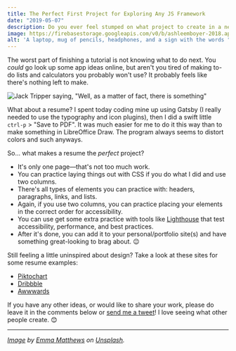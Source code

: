 ```yaml
---
title: The Perfect First Project for Exploring Any JS Framework
date: "2019-05-07"
description: Do you ever feel stumped on what project to create in a new framework after you finish your first tutorial? This one is simple and also a productive use of your time.
image: https://firebasestorage.googleapis.com/v0/b/ashleemboyer-2018.appspot.com/o/images%2Fyouvegotthis.jpg?alt=media&token=1261fcc4-889a-45c3-a7f3-30e7771a44b8
alt: 'A laptop, mug of pencils, headphones, and a sign with the words "You''ve got this" sitting on a fluffy pink rug.'
---
```


The worst part of finishing a tutorial is not knowing what to do next. You _could_ go look up some app ideas online, but aren't you tired of making to-do lists and calculators you probably won't use? It probably feels like there's nothing left to make.

![Jack Tripper saying, "Well, as a matter of fact, there is something"](https://media.giphy.com/media/FeiQbJ2BjZLoHdD5oB/giphy.gif)

What about a resume? I spent today coding mine up using Gatsby (I really needed to use the typography and icon plugins), then I did a swift little `ctrl-p` > "Save to PDF". It was much easier for me to do it this way than to make something in LibreOffice Draw. The program always seems to distort colors and such anyways.

So... what makes a resume the _perfect_ project?

- It's only one page&mdash;that's not too much work.
- You can practice laying things out with CSS if you do what I did and use two columns.
- There's all types of elements you can practice with: headers, paragraphs, links, and lists.
- Again, if you use two columns, you can practice placing your elements in the correct order for accessibility.
- You can use get some extra practice with tools like [Lighthouse](https://developers.google.com/web/tools/lighthouse/) that test accessibility, performance, and best practices.
- After it's done, you can add it to your personal/portfolio site(s) and have something great-looking to brag about. 😉

Still feeling a little uninspired about design? Take a look at these sites for some resume examples:

- [Piktochart](https://piktochart.com/blog/well-designed-resume-examples-inspiration/)
- [Dribbble](https://dribbble.com/search?q=resume)
- [Awwwards](https://www.awwwards.com/inspiration/search?text=resume)

If you have any other ideas, or would like to share your work, please do leave it in the comments below or [send me a tweet](https://twitter.com/ashleemboyer)! I love seeing what other people create. 😊

---

_[Image](https://unsplash.com/photos/O_CLjxjzN3M) by [Emma Matthews](https://unsplash.com/@emmamatthews) on [Unsplash](https://unsplash.com)._
